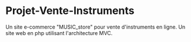 # Projet-Vente-Instruments
Un site e-commerce "MUSIC_store" pour vente d'instruments en ligne.
Un site web en php utilisant l'architecture MVC.
